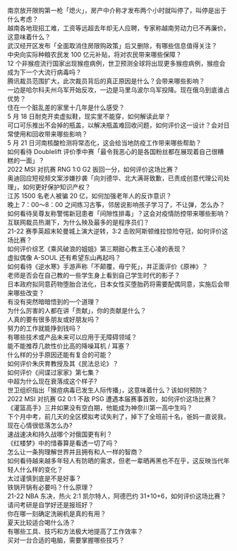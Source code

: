 南京放开限购第一枪「熄火」，房产中介称才发布两个小时就叫停了，叫停是出于什么考虑？  
越南各地现招工难，工资等远超去年却无人应聘，专家称越南劳动力已不再廉价，这意味着什么？  
武汉经开区发布「全面取消住房限购政策」后又删除，有哪些信息值得关注？  
中央向实际种粮农民发 100 亿元补贴，将对农民带来哪些保障？  
12 个非猴痘流行国家出现猴痘病例，世卫预测全球将出现更多猴痘病例，猴痘会成为下一个大流行病毒吗？  
腾讯裁员范围扩大，此次裁员背后的真正原因是什么？会带来哪些影响？  
一边是哈尔科夫州乌军开始反攻，一边是马里乌波尔乌军投降。现在俄乌到底谁占优势？  
住在一个脏乱差的家里十几年是什么感受？  
5 月 18 日耐克开卖虚拟鞋，现实里不能穿，如何解读此举？  
可口可乐推出不会掉的瓶盖，以解决瓶盖难回收问题，如何评价这一设计？会对日常使用和回收带来哪些影响？  
5 月 21 日河南核酸检测将常态化，这会给当地防疫工作带来哪些帮助？  
如何看待 Doublelift 评价季中赛「最令我恶心的是各国粉丝都在展现着自己很糟糕的一面」？  
2022 MSI 对抗赛 RNG 1:0 G2 扳回一分，如何评价这场比赛？  
奥迪回应短视频文案涉嫌抄袭「向刘德华、北大满哥致歉，已责成创意代理公司处理」，如何更好保护知识产权？  
江苏 1500 名老人被骗 20 亿，如何加强老年人的反诈意识？  
晚上 7：00～8：00 之间练习古筝，邻居说影响孩子学习了，不让弹，怎么办？  
如何看待吴尊友称警惕新冠患者「间隙性排毒」？这会对疫情防控带来哪些影响？  
互联网裁员热潮下，为什么殃及最多的是程序员们？  
21-22 赛季英超末轮曼城上演大逆转，3:2 击败阿斯顿维拉惊险夺冠，如何评价这场比赛？  
如何评价综艺《乘风破浪的姐姐》第三期甜心教主王心凌的表现？  
虚拟偶像 A-SOUL 还有希望东山再起吗？  
如何看待《逆水寒》手游声称「不颠覆，毋宁死」，并正面评价《原神》？  
老师是否会在自己教的一些学生身上看到自己学生时代的影子？  
日本政府拟同意药物堕胎合法化，日本女性买堕胎药将需要配偶同意，实施后会带来哪些改变？  
有没有突然暗暗悟到的一个道理？  
为什么厉害的人都在讲「贡献」，你的贡献是什么？  
人真的要有很多朋友或好朋友吗？  
努力的工作就能挣到钱吗？  
有哪些技术或产品未来可以应用于无障碍领域？  
能不能推荐几款性价比高的降噪耳机 / 耳塞？  
什么样的分手原因还能有复合的可能？  
如何评价朱庆育教授及其《民法总论》？  
如何评价《间谍过家家》第七集？  
中超为什么现在衰落成这个样子?  
世卫组织指出「猴痘病毒已发生人际传播」，这意味着什么？该如何预防？  
2022 MSI 对抗赛 G2 0:1 不敌 PSG 遭遇本届赛事首败，如何评价这场比赛？  
《灌篮高手》三井如果没有空白期，他能成为神奈川第一高中生吗？  
下个月中考，前几天的全区模拟考试失利了，掉下了全班前十名，爸妈一直说我，现在心情很低落怎么办?  
速战速决和持久战哪个对俄国更有利？  
《红楼梦》中的惜春算是看透一切了吗？  
怎么让一条狗理解世界并且拥有和人一样的智商？  
如何看待越来越多年轻人有防晒的需求，但老一辈晒再黑也不在乎，这反映当代年轻人什么样的变化？  
太过谨慎到底是不是好事？  
铁锅开锅有必要吗？什么原理？  
21-22 NBA 东决，热火 2:1 凯尔特人，阿德巴约 31+10+6，如何评价这场比赛？  
请问考研是自学好还是报班好？  
你在哪一刻确定洗碗机是真的有用？  
夏天比较适合喝什么汤？  
有哪些工具、技巧和方法极大地提高了工作效率？  
买对一台合适的电脑，需要掌握哪些技巧？  
